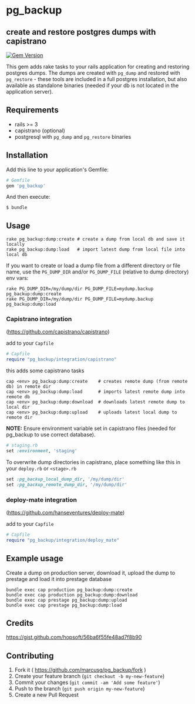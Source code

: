 # pg_backup 

## create and restore postgres dumps with capistrano

[![Gem Version](https://badge.fury.io/rb/pg_backup.svg)](http://badge.fury.io/rb/pg_backup)

This gem adds rake tasks to your rails application for creating and restoring postgres dumps. The dumps are created with ```pg_dump``` and restored with ```pg_restore``` - these tools are included in a full postgres installation, but also available as standalone binaries (needed if your db is not located in the application server).

## Requirements
- rails >= 3
- capistrano (optional)
- postgresql with ```pg_dump``` and ```pg_restore``` binaries 

## Installation

Add this line to your application's Gemfile:

```ruby
# Gemfile
gem 'pg_backup'
```

And then execute:

    $ bundle

## Usage

```
rake pg_backup:dump:create # create a dump from local db and save it locally
rake pg_backup:dump:load   # import latest dump from local file into local db
```

If you want to create or load a dump file from a different directory or file name, use the ``` PG_DUMP_DIR ``` and/or ```PG_DUMP_FILE``` (relative to dump directory) env vars:
```
rake PG_DUMP_DIR=/my/dump/dir PG_DUMP_FILE=mydump.backup pg_backup:dump:create
rake PG_DUMP_DIR=/my/dump/dir PG_DUMP_FILE=mydump.backup pg_backup:dump:load
```

### Capistrano integration
(https://github.com/capistrano/capistrano)

add to your ```Capfile```
```ruby
# Capfile
require "pg_backup/integration/capistrano"
```
this adds some capistrano tasks
```
cap <env> pg_backup:dump:create    # creates remote dump (from remote db) in remote dir
cap <env> pg_backup:dump:load      # imports latest remote dump into remote db
cap <env> pg_backup:dump:download  # downloads latest remote dump to local dir
cap <env> pg_backup:dump:upload    # uploads latest local dump to remote dir
```

**NOTE:** Ensure environment variable set in capistrano files (needed for pg_backup to use correct database).
```ruby
# staging.rb
set :environment, 'staging'
```

To overwrite dump directories in capistrano, place something like this in your ```deploy.rb``` or ```<stage>.rb```
```ruby
set :pg_backup_local_dump_dir, '/my/dump/dir'
set :pg_backup_remote_dump_dir, '/my/dump/dir'
```

### deploy-mate integration
(https://github.com/hanseventures/deploy-mate)

add to your ```Capfile```

```ruby
# Capfile
require "pg_backup/integration/deploy_mate"
```

## Example usage

Create a dump on production server, download it, upload the dump to prestage and load it into prestage database

```
bundle exec cap production pg_backup:dump:create
bundle exec cap production pg_backup:dump:download
bundle exec cap prestage pg_backup:dump:upload
bundle exec cap prestage pg_backup:dump:load
```

## Credits
https://gist.github.com/hopsoft/56ba6f55fe48ad7f8b90

## Contributing

1. Fork it ( https://github.com/marcusg/pg_backup/fork )
2. Create your feature branch (`git checkout -b my-new-feature`)
3. Commit your changes (`git commit -am 'Add some feature'`)
4. Push to the branch (`git push origin my-new-feature`)
5. Create a new Pull Request
